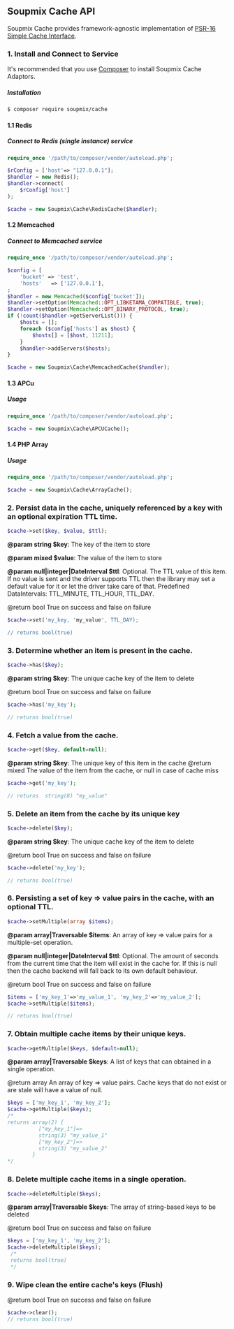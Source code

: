 ## Soupmix Cache API

Soupmix Cache provides framework-agnostic implementation of [PSR-16 Simple Cache Interface](https://github.com/php-fig/fig-standards/blob/master/accepted/PSR-16-simple-cache.md). 

### 1. Install and Connect to Service

It's recommended that you use [Composer](https://getcomposer.org/) to install Soupmix Cache Adaptors.

##### Installation
```bash
$ composer require soupmix/cache
```

#### 1.1 Redis

##### Connect to Redis (single instance) service 

```php
require_once '/path/to/composer/vendor/autoload.php';

$rConfig = ['host'=> "127.0.0.1"];
$handler = new Redis();
$handler->connect(
    $rConfig['host']
);

$cache = new Soupmix\Cache\RedisCache($handler);
```


#### 1.2 Memcached

##### Connect to Memcached service

```php
require_once '/path/to/composer/vendor/autoload.php';

$config = [
    'bucket' => 'test',
    'hosts'   => ['127.0.0.1'],
;
$handler = new Memcached($config['bucket']);
$handler->setOption(Memcached::OPT_LIBKETAMA_COMPATIBLE, true);
$handler->setOption(Memcached::OPT_BINARY_PROTOCOL, true);
if (!count($handler->getServerList())) {
    $hosts = [];
    foreach ($config['hosts'] as $host) {
        $hosts[] = [$host, 11211];
    }
    $handler->addServers($hosts);
}

$cache = new Soupmix\Cache\MemcachedCache($handler);
```


#### 1.3 APCu

##### Usage

```php
require_once '/path/to/composer/vendor/autoload.php';

$cache = new Soupmix\Cache\APCUCache();
```

#### 1.4 PHP Array

##### Usage

```php
require_once '/path/to/composer/vendor/autoload.php';

$cache = new Soupmix\Cache\ArrayCache();
```

### 2. Persist data in the cache, uniquely referenced by a key with an optional expiration TTL time.

```php
$cache->set($key, $value, $ttl);
```

**@param string $key**: The key of the item to store

**@param mixed $value**: The value of the item to store

**@param null|integer|DateInterval $ttl**: Optional. The TTL value of this item. If no value is sent and the driver supports TTL then the library may set a default value for it or let the driver take care of that. Predefined DataIntervals: TTL_MINUTE, TTL_HOUR, TTL_DAY.

@return bool True on success and false on failure


```php
$cache->set('my_key, 'my_value', TTL_DAY);

// returns bool(true)
```

### 3. Determine whether an item is present in the cache.

```php
$cache->has($key);
```

**@param string $key**: The unique cache key of the item to delete

@return bool True on success and false on failure

```php
$cache->has('my_key');

// returns bool(true)
```

### 4. Fetch a value from the cache.

```php
$cache->get($key, default=null);
```

**@param string $key**: The unique key of this item in the cache
@return mixed The value of the item from the cache, or null in case of cache miss

```php
$cache->get('my_key');

// returns  string(8) "my_value"
```

### 5. Delete an item from the cache by its unique key

```php
$cache->delete($key);
```

**@param string $key**: The unique cache key of the item to delete

@return bool True on success and false on failure

```php
$cache->delete('my_key');

// returns bool(true)
```

### 6. Persisting a set of key => value pairs in the cache, with an optional TTL.

```php
$cache->setMultiple(array $items);
```

**@param array|Traversable $items**: An array of key => value pairs for a multiple-set operation.

**@param null|integer|DateInterval $ttl**: Optional. The amount of seconds from the current time that the item will exist in the cache for. If this is null then the cache backend will fall back to its own default behaviour.

@return bool True on success and false on failure

```php
$items = ['my_key_1'=>'my_value_1', 'my_key_2'=>'my_value_2'];
$cache->setMultiple($items);

// returns bool(true)
```

### 7. Obtain multiple cache items by their unique keys.

```php
$cache->getMultiple($keys, $default=null);
```

**@param array|Traversable $keys**: A list of keys that can obtained in a single operation.

@return array An array of key => value pairs. Cache keys that do not exist or are stale will have a value of null.

```php
$keys = ['my_key_1', 'my_key_2'];
$cache->getMultiple($keys);
/*
returns array(2) {
          ["my_key_1"]=>
          string(3) "my_value_1"
          ["my_key_2"]=>
          string(3) "my_value_2"
        }
*/
```

### 8. Delete multiple cache items in a single operation.

```php
$cache->deleteMultiple($keys);
```

**@param array|Traversable $keys**: The array of string-based keys to be deleted

@return bool True on success and false on failure

```php
$keys = ['my_key_1', 'my_key_2'];
$cache->deleteMultiple($keys);
 /*
 returns bool(true)
 */
```


### 9. Wipe clean the entire cache's keys (Flush)

@return bool True on success and false on failure

```php
$cache->clear();
// returns bool(true)
```
